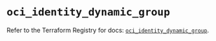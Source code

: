 # `oci_identity_dynamic_group`

Refer to the Terraform Registry for docs: [`oci_identity_dynamic_group`](https://registry.terraform.io/providers/hashicorp/oci/7.19.0/docs/resources/identity_dynamic_group).
